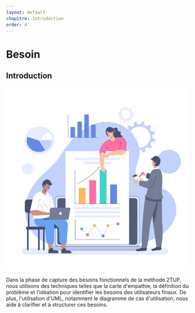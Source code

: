 ```yaml
---
layout: default
chapitre: Introduction
order: 4
---
```


# Besoin
<!-- new slide -->

## Introduction 

![alt text](./images/Introduction.jpg)

<!-- note -->
Dans la phase de capture des besoins fonctionnels de la méthode 2TUP, nous utilisons des techniques telles que la carte d'empathie, la définition du problème et l'idéation pour identifier les besoins des utilisateurs finaux. De plus, l'utilisation d'UML, notamment le diagramme de cas d'utilisation, nous aide à clarifier et à structurer ces besoins.

<!-- new slide -->

